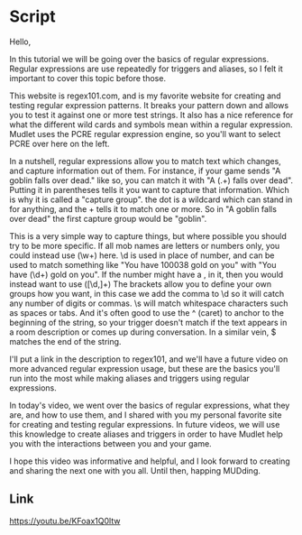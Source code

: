 # Script

Hello,

In this tutorial we will be going over the basics of regular expressions. Regular expressions are use repeatedly for triggers and aliases, so I felt it important to cover this topic before those. 

This website is regex101.com, and is my favorite website for creating and testing regular expression patterns. It breaks your pattern down and allows you to test it against one or more test strings. It also has a nice reference for what the different wild cards and symbols mean within a regular expression. Mudlet uses the PCRE regular expression engine, so you'll want to select PCRE over here on the left.

In a nutshell, regular expressions allow you to match text which changes, and capture information out of them. For instance, if your game sends "A goblin falls over dead." like so, you can match it with "A (.+) falls over dead". Putting it in parentheses tells it you want to capture that information. Which is why it is called a "capture group". the dot is a wildcard which can stand in for anything, and the + tells it to match one or more. So in "A goblin falls over dead" the first capture group would be "goblin". 

This is a very simple way to capture things, but where possible you should try to be more specific. If all mob names are letters or numbers only, you could instead use (\w+) here. \d is used in place of number, and can be used to match something like "You have 100038 gold on you" with "You have (\d+) gold on you". If the number might have a , in it, then you would instead want to use ([\d,]+) The brackets allow you to define your own groups how you want, in this case we add the comma to \d so it will catch any number of digits or commas. \s will match whitespace characters such as spaces or tabs. And it's often good to use the ^ (caret) to anchor to the beginning of the string, so your trigger doesn't match if the text appears in a room description or comes up during conversation. In a similar vein, $ matches the end of the string.

I'll put a link in the description to regex101, and we'll have a future video on more advanced regular expression usage, but these are the basics you'll run into the most while making aliases and triggers using regular expressions.

In today's video, we went over the basics of regular expressions, what they are, and how to use them, and I shared with you my personal favorite site for creating and testing regular expressions. In future videos, we will use this knowledge to create aliases and triggers in order to have Mudlet help you with the interactions between you and your game. 

I hope this video was informative and helpful, and I look forward to creating and sharing the next one with you all. Until then, happing MUDding. 

## Link

https://youtu.be/KFoax1Q0ltw